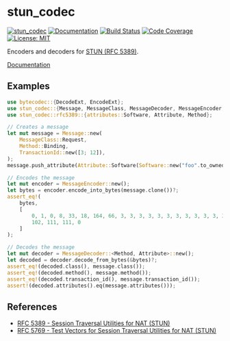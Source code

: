 stun_codec
===========
[![stun_codec](http://meritbadge.herokuapp.com/stun_codec)](https://crates.io/crates/stun_codec)
[![Documentation](https://docs.rs/stun_codec/badge.svg)](https://docs.rs/stun_codec)
[![Build Status](https://travis-ci.org/sile/stun_codec.svg?branch=master)](https://travis-ci.org/sile/stun_codec)
[![Code Coverage](https://codecov.io/gh/sile/stun_codec/branch/master/graph/badge.svg)](https://codecov.io/gh/sile/stun_codec/branch/master)
[![License: MIT](https://img.shields.io/badge/license-MIT-blue.svg)](LICENSE)

Encoders and decoders for [STUN (RFC 5389)][RFC 5389].

[Documentation](https://docs.rs/stun_codec)


Examples
--------

```rust
use bytecodec::{DecodeExt, EncodeExt};
use stun_codec::{Message, MessageClass, MessageDecoder, MessageEncoder, TransactionId};
use stun_codec::rfc5389::{attributes::Software, Attribute, Method};

// Creates a message
let mut message = Message::new(
    MessageClass::Request,
    Method::Binding,
    TransactionId::new([3; 12]),
);
message.push_attribute(Attribute::Software(Software::new("foo".to_owned())?));

// Encodes the message
let mut encoder = MessageEncoder::new();
let bytes = encoder.encode_into_bytes(message.clone())?;
assert_eq!(
    bytes,
    [
        0, 1, 0, 8, 33, 18, 164, 66, 3, 3, 3, 3, 3, 3, 3, 3, 3, 3, 3, 3, 128, 34, 0, 3,
        102, 111, 111, 0
    ]
);

// Decodes the message
let mut decoder = MessageDecoder::<Method, Attribute>::new();
let decoded = decoder.decode_from_bytes(&bytes)?;
assert_eq!(decoded.class(), message.class());
assert_eq!(decoded.method(), message.method());
assert_eq!(decoded.transaction_id(), message.transaction_id());
assert!(decoded.attributes().eq(message.attributes()));
```


References
----------

- [RFC 5389 - Session Traversal Utilities for NAT (STUN)][RFC 5389]
- [RFC 5769 - Test Vectors for Session Traversal Utilities for NAT (STUN)][RFC 5769]

[RFC 5389]: https://tools.ietf.org/html/rfc5389
[RFC 5769]: https://tools.ietf.org/html/rfc5769
